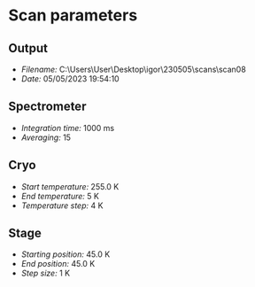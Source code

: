Scan parameters
=================================================

Output
-------------------------------------------------
- *Filename:* C:\Users\User\Desktop\igor\230505\scans\scan08
- *Date:*  05/05/2023 19:54:10

Spectrometer
-------------------------------------------------
- *Integration time:* 1000 ms
- *Averaging:* 15

Cryo
-------------------------------------------------
- *Start temperature:* 255.0 K
- *End temperature:* 5 K
- *Temperature step:* 4 K

Stage
-------------------------------------------------
- *Starting position:* 45.0 K
- *End position:* 45.0 K
- *Step size:* 1 K


